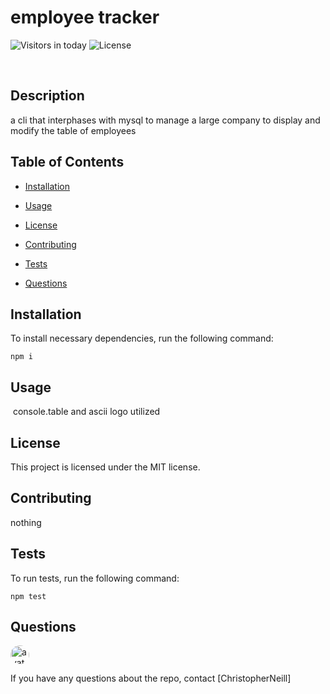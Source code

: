 # employee tracker

![Visitors in today](https://visitor-count-badge.herokuapp.com/today.svg?repo_id=ChristopherNeill.track)
![License](https://img.shields.io/badge/License-MIT-yellow.svg)

​
## Description

a cli that interphases with mysql to manage a large company to display and modify the table of employees

## Table of Contents 
* [Installation](#installation)

* [Usage](#usage)
​
* [License](#license)

* [Contributing](#contributing)

* [Tests](#tests)

* [Questions](#questions)

## Installation

To install necessary dependencies, run the following command:
```
npm i
```
## Usage
​
console.table and ascii logo utilized

## License

This project is licensed under the MIT license.

## Contributing

nothing

## Tests

To run tests, run the following command:
```
npm test
```

## Questions
        
<img src="https://avatars0.githubusercontent.com/u/58280924?v=4" alt="avatar" style="border-radius: 16px" width="30" />

If you have any questions about the repo, contact [ChristopherNeill]